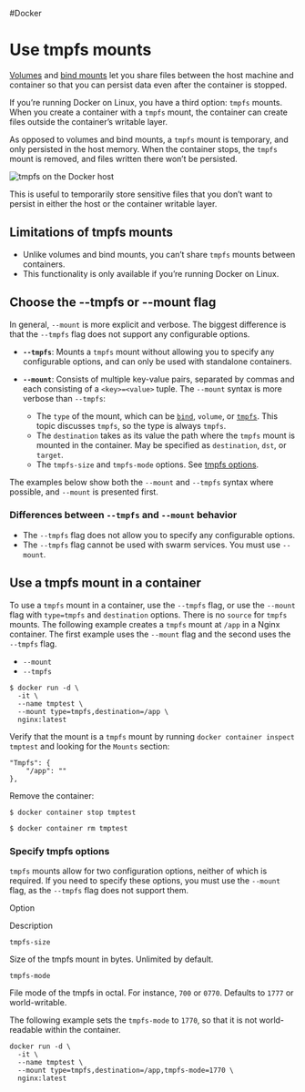 #Docker 
# Use tmpfs mounts
[Volumes](https://docs.docker.com/storage/volumes/) and [bind mounts](https://docs.docker.com/storage/bind-mounts/) let you share files between the host machine and container so that you can persist data even after the container is stopped.

If you’re running Docker on Linux, you have a third option: `tmpfs` mounts. When you create a container with a `tmpfs` mount, the container can create files outside the container’s writable layer.

As opposed to volumes and bind mounts, a `tmpfs` mount is temporary, and only persisted in the host memory. When the container stops, the `tmpfs` mount is removed, and files written there won’t be persisted.

![tmpfs on the Docker host](https://docs.docker.com/storage/images/types-of-mounts-tmpfs.png)

This is useful to temporarily store sensitive files that you don’t want to persist in either the host or the container writable layer.

## Limitations of tmpfs mounts[](https://docs.docker.com/storage/tmpfs/#limitations-of-tmpfs-mounts)

-   Unlike volumes and bind mounts, you can’t share `tmpfs` mounts between containers.
-   This functionality is only available if you’re running Docker on Linux.

## Choose the --tmpfs or --mount flag[](https://docs.docker.com/storage/tmpfs/#choose-the---tmpfs-or---mount-flag)

In general, `--mount` is more explicit and verbose. The biggest difference is that the `--tmpfs` flag does not support any configurable options.

-   **`--tmpfs`**: Mounts a `tmpfs` mount without allowing you to specify any configurable options, and can only be used with standalone containers.
    
-   **`--mount`**: Consists of multiple key-value pairs, separated by commas and each consisting of a `<key>=<value>` tuple. The `--mount` syntax is more verbose than `--tmpfs`:
    
    -   The `type` of the mount, which can be [`bind`](https://docs.docker.com/storage/bind-mounts/), `volume`, or [`tmpfs`](https://docs.docker.com/storage/tmpfs/). This topic discusses `tmpfs`, so the type is always `tmpfs`.
    -   The `destination` takes as its value the path where the `tmpfs` mount is mounted in the container. May be specified as `destination`, `dst`, or `target`.
    -   The `tmpfs-size` and `tmpfs-mode` options. See [tmpfs options](https://docs.docker.com/storage/tmpfs/#specify-tmpfs-options).

The examples below show both the `--mount` and `--tmpfs` syntax where possible, and `--mount` is presented first.

### Differences between `--tmpfs` and `--mount` behavior[](https://docs.docker.com/storage/tmpfs/#differences-between---tmpfs-and---mount-behavior)

-   The `--tmpfs` flag does not allow you to specify any configurable options.
-   The `--tmpfs` flag cannot be used with swarm services. You must use `--mount`.

## Use a tmpfs mount in a container[](https://docs.docker.com/storage/tmpfs/#use-a-tmpfs-mount-in-a-container)

To use a `tmpfs` mount in a container, use the `--tmpfs` flag, or use the `--mount` flag with `type=tmpfs` and `destination` options. There is no `source` for `tmpfs` mounts. The following example creates a `tmpfs` mount at `/app` in a Nginx container. The first example uses the `--mount` flag and the second uses the `--tmpfs` flag.

-   `--mount`
-   `--tmpfs`

```
$ docker run -d \
  -it \
  --name tmptest \
  --mount type=tmpfs,destination=/app \
  nginx:latest
```

Verify that the mount is a `tmpfs` mount by running `docker container inspect tmptest` and looking for the `Mounts` section:

```
"Tmpfs": {
    "/app": ""
},
```

Remove the container:

```
$ docker container stop tmptest

$ docker container rm tmptest
```

### Specify tmpfs options[](https://docs.docker.com/storage/tmpfs/#specify-tmpfs-options)

`tmpfs` mounts allow for two configuration options, neither of which is required. If you need to specify these options, you must use the `--mount` flag, as the `--tmpfs` flag does not support them.

Option

Description

`tmpfs-size`

Size of the tmpfs mount in bytes. Unlimited by default.

`tmpfs-mode`

File mode of the tmpfs in octal. For instance, `700` or `0770`. Defaults to `1777` or world-writable.

The following example sets the `tmpfs-mode` to `1770`, so that it is not world-readable within the container.

```
docker run -d \
  -it \
  --name tmptest \
  --mount type=tmpfs,destination=/app,tmpfs-mode=1770 \
  nginx:latest
```